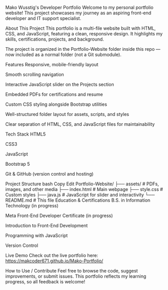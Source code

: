 Mako Wusstig's Developer Portfolio
Welcome to my personal portfolio website! This project showcases my journey as an aspiring front-end developer and IT support specialist.

About This Project
This portfolio is a multi-file website built with HTML, CSS, and JavaScript, featuring a clean, responsive design. It highlights my skills, certifications, projects, and background.

The project is organized in the Portfolio-Website folder inside this repo — now included as a normal folder (not a Git submodule).

Features
Responsive, mobile-friendly layout

Smooth scrolling navigation

Interactive JavaScript slider on the Projects section

Embedded PDFs for certifications and resume

Custom CSS styling alongside Bootstrap utilities

Well-structured folder layout for assets, scripts, and styles

Clear separation of HTML, CSS, and JavaScript files for maintainability

Tech Stack
HTML5

CSS3

JavaScript

Bootstrap 5

Git & GitHub (version control and hosting)

Project Structure
bash
Copy
Edit
Portfolio-Website/
├── assets/               # PDFs, images, and other media
├── index.html            # Main webpage
├── style.css             # Custom styles
├── java.js               # JavaScript for slider and interactivity
└── README.md             # This file
Education & Certifications
B.S. in Information Technology (in progress)

Meta Front-End Developer Certificate (in progress)

Introduction to Front-End Development

Programming with JavaScript

Version Control

Live Demo
Check out the live portfolio here:
https://makcoder671.github.io/Mako-Portfolio/

How to Use / Contribute
Feel free to browse the code, suggest improvements, or submit issues. This portfolio reflects my learning progress, so all feedback is welcome!
